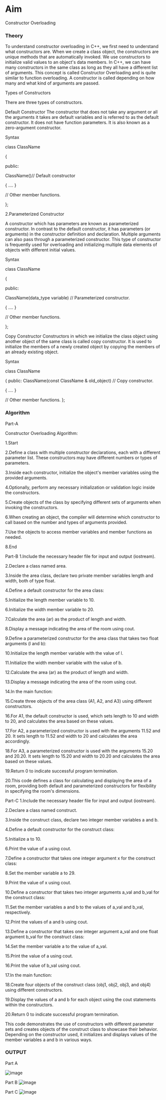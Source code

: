 # Aim
Constructor Overloading

### Theory

To understand constructor overloading in C++, we first need to understand what constructors are. When we create a class object, the constructors are unique methods that are automatically invoked. We use constructors to initialize valid values to an object's data members. In C++, we can have many constructors in the same class as long as they all have a different list of arguments. This concept is called Constructor Overloading and is quite similar to function overloading. A constructor is called depending on how many and what kind of arguments are passed.

Types of Constructors

There are three types of constructors.

Default Constructor
The constructor that does not take any argument or all the arguments it takes are default variables and is referred to as the default constructor. It does not have function parameters. It is also known as a zero-argument constructor.

Syntax

class ClassName

{

public:

ClassName()// Default constructor

{ .... }

// Other member functions.

};

2.Parameterized Constructor

A constructor which has parameters are known as parameterized constructor. In contrast to the default constructor, it has parameters (or arguments) in the constructor definition and declaration. Multiple arguments can also pass through a parameterized constructor. This type of constructor is frequently used for overloading and initializing multiple data elements of objects with different initial values.

Syntax

class ClassName

{

public:

ClassName(data_type variable) // Parameterized constructor.

{ .... }

// Other member functions.

};

Copy Constructor
Constructors in which we initialize the class object using another object of the same class is called copy constructor. It is used to initialize the members of a newly created object by copying the members of an already existing object.

Syntax

class ClassName

{ public: ClassName(const ClassName & old_object) // Copy constructor.

{
    ....
}

// Other member functions.
};

### Algorithm

Part-A

Constructor Overloading Algorithm:

1.Start

2.Define a class with multiple constructor declarations, each with a different parameter list. These constructors may have different numbers or types of parameters.

3.Inside each constructor, initialize the object's member variables using the provided arguments.

4.Optionally, perform any necessary initialization or validation logic inside the constructors.

5.Create objects of the class by specifying different sets of arguments when invoking the constructors.

6.When creating an object, the compiler will determine which constructor to call based on the number and types of arguments provided.

7.Use the objects to access member variables and member functions as needed.

8.End

Part-B
1.Include the necessary header file for input and output (iostream).

2.Declare a class named area.

3.Inside the area class, declare two private member variables length and width, both of type float.

4.Define a default constructor for the area class:

5.Initialize the length member variable to 10.

6.Initialize the width member variable to 20.

7.Calculate the area (ar) as the product of length and width.

8.Display a message indicating the area of the room using cout.

9.Define a parameterized constructor for the area class that takes two float arguments (l and b):

10.Initialize the length member variable with the value of l.

11.Initialize the width member variable with the value of b.

12.Calculate the area (ar) as the product of length and width.

13.Display a message indicating the area of the room using cout.

14.In the main function:

15.Create three objects of the area class (A1, A2, and A3) using different constructors.

16.For A1, the default constructor is used, which sets length to 10 and width to 20, and calculates the area based on these values.

17.For A2, a parameterized constructor is used with the arguments 11.52 and 20. It sets length to 11.52 and width to 20 and calculates the area accordingly.

18.For A3, a parameterized constructor is used with the arguments 15.20 and 20.20. It sets length to 15.20 and width to 20.20 and calculates the area based on these values.

19.Return 0 to indicate successful program termination.

20.This code defines a class for calculating and displaying the area of a room, providing both default and parameterized constructors for flexibility in specifying the room's dimensions.

Part-C
1.Include the necessary header file for input and output (iostream).

2.Declare a class named construct.

3.Inside the construct class, declare two integer member variables a and b.

4.Define a default constructor for the construct class:

5.Initialize a to 10.

6.Print the value of a using cout.

7.Define a constructor that takes one integer argument x for the construct class:

8.Set the member variable a to 29.

9.Print the value of x using cout.

10.Define a constructor that takes two integer arguments a_val and b_val for the construct class:

11.Set the member variables a and b to the values of a_val and b_val, respectively.

12.Print the values of a and b using cout.

13.Define a constructor that takes one integer argument a_val and one float argument b_val for the construct class:

14.Set the member variable a to the value of a_val.

15.Print the value of a using cout.

16.Print the value of b_val using cout.

17.In the main function:

18.Create four objects of the construct class (obj1, obj2, obj3, and obj4) using different constructors.

19.Display the values of a and b for each object using the cout statements within the constructors.

20.Return 0 to indicate successful program termination.

This code demonstrates the use of constructors with different parameter sets and creates objects of the construct class to showcase their behavior. Depending on the constructor used, it initializes and displays values of the member variables a and b in various ways.

### OUTPUT

Part A

![image](https://github.com/Sanika-Desai/Constructor-Overloading/assets/142314095/24cf2ea0-cc22-4de5-af8f-102c794e02e7)


Part B
![image](https://github.com/Sanika-Desai/Constructor-Overloading/assets/142314095/8d724b87-4e34-4140-8be6-708de3cda625)



Part C
![image](https://github.com/Sanika-Desai/Constructor-Overloading/assets/142314095/b3dcf98a-17b2-47fd-b96b-0576b84fff55)



























